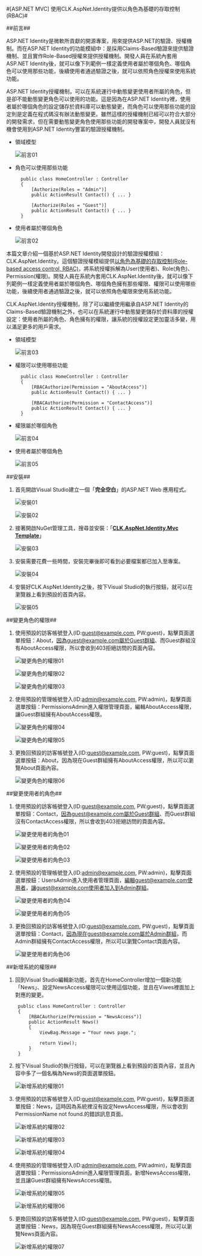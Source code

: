 #[ASP.NET MVC] 使用CLK.AspNet.Identity提供以角色為基礎的存取控制(RBAC)#


##前言##

ASP.NET Identity是微軟所貢獻的開源專案，用來提供ASP.NET的驗證、授權機制。而在ASP.NET Identity的功能模組中：是採用Claims-Based驗證來提供驗證機制、並且實作Role-Based授權來提供授權機制。開發人員在系統內套用ASP.NET Identity後，就可以像下列範例一樣定義使用者屬於哪個角色、哪個角色可以使用那些功能，後續使用者通過驗證之後，就可以依照角色授權來使用系統功能。

ASP.NET Identity授權機制，可以在系統運行中動態變更使用者所屬的角色，但是卻不能動態變更角色可以使用的功能。這是因為在ASP.NET Identity裡，使用者屬於哪個角色的設定儲存於資料庫可以動態變更，而角色可以使用那些功能的設定則是定義在程式碼沒有辦法動態變更。雖然這樣的授權機制已經可以符合大部分的開發需求，但在需要動態變更角色使用那些功能的開發專案中，開發人員就沒有機會使用到ASP.NET Identity豐富的驗證授權機制。

- 領域模型

	![前言01](http://Files.Dotblogs.com.tw/clark/1506/201568171745823.png)

- 角色可以使用那些功能

	    public class HomeController : Controller
	    {
			[Authorize(Roles = "Admin")]
	        public ActionResult Contact() { ... }
	
	        [Authorize(Roles = "Guest")]
	        public ActionResult Contact() { ... }
	    }

- 使用者屬於哪個角色

	![前言02](http://Files.Dotblogs.com.tw/clark/1506/2015681723712.png)


本篇文章介紹一個基於ASP.NET Identity開發設計的驗證授權模組：CLK.AspNet.Identity。這個驗證授權模組提供[以角色為基礎的存取控制(Role-based access control, RBAC)](http://en.wikipedia.org/wiki/Role-based_access_control)，將系統授權拆解為User(使用者)、Role(角色)、Permission(權限)。開發人員在系統內套用CLK.AspNet.Identity後，就可以像下列範例一樣定義使用者屬於哪個角色、哪個角色擁有那些權限、權限可以使用哪些功能，後續使用者通過驗證之後，就可以依照角色權限來使用系統功能。

CLK.AspNet.Identity授權機制，除了可以繼續使用繼承自ASP.NET Identity的Claims-Based驗證機制之外，也可以在系統運行中動態變更儲存於資料庫的授權設定：使用者所屬的角色、角色擁有的權限，讓系統的授權設定更加靈活多變，用以滿足更多的用戶需求。

- 領域模型

	![前言03](http://Files.Dotblogs.com.tw/clark/1506/201568171826144.png)
 
- 權限可以使用哪些功能

	    public class HomeController : Controller
	    {
	        [RBACAuthorize(Permission = "AboutAccess")]
	        public ActionResult Contact() { ... }
	
	        [RBACAuthorize(Permission = "ContactAccess")]
	        public ActionResult Contact() { ... }
	    }

- 權限屬於哪個角色

	![前言04](http://Files.Dotblogs.com.tw/clark/1506/20156817319791.png)

- 使用者屬於哪個角色

	![前言05](http://Files.Dotblogs.com.tw/clark/1506/20156817252278.png)

##安裝##

1. 首先開啟Visual Studio建立一個「**完全空白**」的ASP.NET Web 應用程式。

	![安裝01](http://Files.Dotblogs.com.tw/clark/1506/201568173816454.png)

	![安裝02](http://Files.Dotblogs.com.tw/clark/1506/201568211216805.png)

2. 接著開啟NuGet管理工具，搜尋並安裝：「[**CLK.AspNet.Identity.Mvc Template**](https://www.nuget.org/packages/CLK.AspNet.Identity.Mvc.Template/)」

	![安裝03](http://Files.Dotblogs.com.tw/clark/1506/201568211412386.png)

3. 安裝需要花費一些時間，安裝完畢後即可看到必要檔案都已加入至專案。

	![安裝04](http://Files.Dotblogs.com.tw/clark/1506/201568211655197.png)

4. 安裝好CLK.AspNet.Identity之後，按下Visual Studio的執行按鈕，就可以在瀏覽器上看到預設的首頁內容。

	![安裝05](http://Files.Dotblogs.com.tw/clark/1506/201568211913632.png)


##變更角色的權限##

1. 使用預設的訪客帳號登入(ID:guest@example.com, PW:guest)，點擊頁面選單按鈕：About，因為guest@example.com屬於Guest群組、而Guest群組沒有AboutAccess權限，所以會收到403拒絕訪問的頁面內容。

	![變更角色的權限01](http://Files.Dotblogs.com.tw/clark/1506/201568212511810.png)

	![變更角色的權限02](http://Files.Dotblogs.com.tw/clark/1506/201568212623575.png)

	![變更角色的權限03](http://Files.Dotblogs.com.tw/clark/1506/201568212547489.png)

2. 使用預設的管理帳號登入(ID:admin@example.com, PW:admin)，點擊頁面選單按鈕：PermissionsAdmin進入權限管理頁面，編輯AboutAccess權限，讓Guest群組擁有AboutAccess權限。

	![變更角色的權限04](http://Files.Dotblogs.com.tw/clark/1506/201568213346453.png)

	![變更角色的權限05](http://Files.Dotblogs.com.tw/clark/1506/201568213421760.png)

3. 更換回預設的訪客帳號登入(ID:guest@example.com, PW:guest)，點擊頁面選單按鈕：About，因為現在Guest群組擁有AboutAccess權限，所以可以瀏覽About頁面內容。

	![變更角色的權限06](http://Files.Dotblogs.com.tw/clark/1506/201568213543557.png)


##變更使用者的角色##

1. 使用預設的訪客帳號登入(ID:guest@example.com, PW:guest)，點擊頁面選單按鈕：Contact，因為guest@example.com屬於Guest群組、而Guest群組沒有ContactAccess權限，所以會收到403拒絕訪問的頁面內容。

	![變更使用者的角色01](http://Files.Dotblogs.com.tw/clark/1506/20156821450160.png)

	![變更使用者的角色02](http://Files.Dotblogs.com.tw/clark/1506/201568214514379.png)

	![變更使用者的角色03](http://Files.Dotblogs.com.tw/clark/1506/201568214530583.png)

2. 使用預設的管理帳號登入(ID:admin@example.com, PW:admin)，點擊頁面選單按鈕：UsersAdmin進入使用者管理頁面，編輯guest@example.com使用者，讓guest@example.com使用者加入到Admin群組。

	![變更使用者的角色04](http://Files.Dotblogs.com.tw/clark/1506/201568214722691.png)

	![變更使用者的角色05](http://Files.Dotblogs.com.tw/clark/1506/201568214758460.png)

3. 更換回預設的訪客帳號登入(ID:guest@example.com, PW:guest)，點擊頁面選單按鈕：Contact，因為現在guest@example.com屬於Admin群組，而Admin群組擁有ContactAccess權限，所以可以瀏覽Contact頁面內容。

	![變更使用者的角色06](http://Files.Dotblogs.com.tw/clark/1506/201568214835196.png)


##新增系統的權限##

1. 回到Visual Studio編輯新功能，首先在HomeController增加一個新功能「News」、設定NewsAccess權限可以使用這個功能，並且在Viwes裡面加上對應的變更。

	    public class HomeController : Controller
	    {
	        [RBACAuthorize(Permission = "NewsAccess")]
	        public ActionResult News()
	        {
	            ViewBag.Message = "Your news page.";
	
	            return View();
	        }
	    }

2. 按下Visual Studio的執行按鈕，可以在瀏覽器上看到預設的首頁內容，並且內容中多了一個名稱為News的頁面選單按鈕。

	![新增系統的權限01](http://Files.Dotblogs.com.tw/clark/1506/201568215748334.png)

3. 使用預設的訪客帳號登入(ID:guest@example.com, PW:guest)，點擊頁面選單按鈕：News，這時因為系統裡沒有設定NewsAccess權限，所以會收到PermissionName not found.的錯誤訊息頁面。

	![新增系統的權限02](http://Files.Dotblogs.com.tw/clark/1506/2015682260855.png)

	![新增系統的權限03](http://Files.Dotblogs.com.tw/clark/1506/20156822632922.png)

	![新增系統的權限04](http://Files.Dotblogs.com.tw/clark/1506/201568221152333.png)

4. 使用預設的管理帳號登入(ID:admin@example.com, PW:admin)，點擊頁面選單按鈕：PermissionsAdmin進入權限管理頁面，新增NewsAccess權限，並且讓Guest群組擁有NewsAccess權限。

	![新增系統的權限05](http://Files.Dotblogs.com.tw/clark/1506/20156822124954.png)
	
	![新增系統的權限06](http://Files.Dotblogs.com.tw/clark/1506/201568221439823.png)

5. 更換回預設的訪客帳號登入(ID:guest@example.com, PW:guest)，點擊頁面選單按鈕：News，因為現在Guest群組擁有NewsAccess權限，所以可以瀏覽News頁面內容。

	![新增系統的權限07](http://Files.Dotblogs.com.tw/clark/1506/20156822178726.png)



